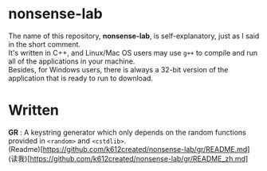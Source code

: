# nonsense-lab
The name of this repository, **nonsense-lab**, is self-explanatory, just as I said in the short comment.
<br>
It's written in C++, and Linux/Mac OS users may use `g++` to compile and run all of the applications in your machine.
<br>
Besides, for Windows users, there is always a 32-bit version of the application that is ready to run to download.

# Written
**GR** : A keystring generator which only depends on the random functions provided in `<random>` and `<cstdlib>`.
<br>
(Readme)[https://github.com/k612created/nonsense-lab/gr/README.md]
<br>
(读我)[https://github.com/k612created/nonsense-lab/gr/README_zh.md]
